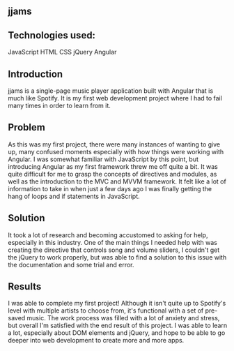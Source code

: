 
## jjams

## Technologies used:
JavaScript
HTML
CSS
jQuery
Angular

## Introduction
jjams is a single-page music player application built with Angular that is much like Spotify. It is my first web development project where I had to fail many times in order to learn from it.

## Problem
As this was my first project, there were many instances of wanting to give up, many confused moments especially with how things were working with Angular. I was somewhat familiar with JavaScript by this point, but introducing Angular as my first framework threw me off quite a bit. It was quite difficult for me to grasp the concepts of directives and modules, as well as the introduction to the MVC and MVVM framework. It felt like a lot of information to take in when just a few days ago I was finally getting the hang of loops and if statements in JavaScript.

## Solution
It took a lot of research and becoming accustomed to asking for help, especially in this industry. One of the main things I needed help with was creating the directive that controls song and volume sliders, I couldn't get the jQuery to work properly, but was able to find a solution to this issue with the documentation and some trial and error.

## Results
I was able to complete my first project! Although it isn't quite up to Spotify's level with multiple artists to choose from, it's functional with a set of pre-saved music. The work process was filled with a lot of anxiety and stress, but overall I'm satisfied with the end result of this project. I was able to learn a lot, especially about DOM elements and jQuery, and hope to be able to go deeper into web development to create more and more apps.
